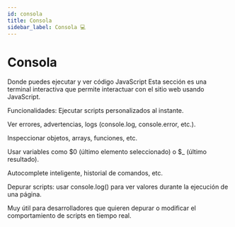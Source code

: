 ```yaml
---
id: consola
title: Consola
sidebar_label: Consola 💻
---
```


# Consola

Donde puedes ejecutar y ver código JavaScript
Esta sección es una terminal interactiva que permite interactuar con el sitio web usando JavaScript.

Funcionalidades:
Ejecutar scripts personalizados al instante.

Ver errores, advertencias, logs (console.log, console.error, etc.).

Inspeccionar objetos, arrays, funciones, etc.

Usar variables como $0 (último elemento seleccionado) o $_ (último resultado).

Autocomplete inteligente, historial de comandos, etc.

Depurar scripts: usar console.log() para ver valores durante la ejecución de una página.

Muy útil para desarrolladores que quieren depurar o modificar el comportamiento de scripts en tiempo real.
